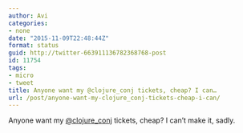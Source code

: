 ```yaml
---
author: Avi
categories:
- none
date: "2015-11-09T22:48:44Z"
format: status
guid: http://twitter-663911136782368768-post
id: 11754
tags:
- micro
- tweet
title: Anyone want my @clojure_conj tickets, cheap? I can…
url: /post/anyone-want-my-clojure_conj-tickets-cheap-i-can/
---
```

Anyone want my [@clojure_conj](http://twitter.com/clojure_conj) tickets, cheap? I can’t make it, sadly.